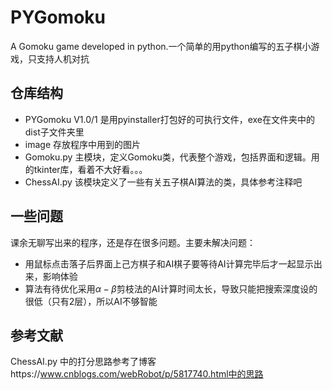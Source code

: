 # PYGomoku
 A Gomoku game developed in python.一个简单的用python编写的五子棋小游戏，只支持人机对抗
## 仓库结构
* PYGomoku V1.0/1  是用pyinstaller打包好的可执行文件，exe在文件夹中的dist子文件夹里
* image 存放程序中用到的图片
* Gomoku.py 主模块，定义Gomoku类，代表整个游戏，包括界面和逻辑。用的tkinter库，看着不大好看。。。
* ChessAI.py 该模块定义了一些有关五子棋AI算法的类，具体参考注释吧
## 一些问题
课余无聊写出来的程序，还是存在很多问题。主要未解决问题：
* 用鼠标点击落子后界面上己方棋子和AI棋子要等待AI计算完毕后才一起显示出来，影响体验
* 算法有待优化采用$\alpha-\beta$剪枝法的AI计算时间太长，导致只能把搜索深度设的很低（只有2层），所以AI不够智能
## 参考文献
ChessAI.py 中的打分思路参考了博客https://www.cnblogs.com/webRobot/p/5817740.html中的思路
